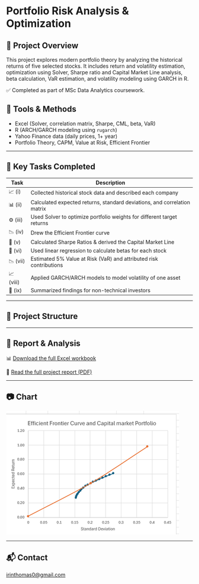 # Portfolio Risk Analysis & Optimization

## 📘 Project Overview

This project explores modern portfolio theory by analyzing the historical returns of five selected stocks. It includes return and volatility estimation, optimization using Solver, Sharpe ratio and Capital Market Line analysis, beta calculation, VaR estimation, and volatility modeling using GARCH in R.

✅ Completed as part of MSc Data Analytics coursework.

## 🔧 Tools & Methods
- Excel (Solver, correlation matrix, Sharpe, CML, beta, VaR)
- R (ARCH/GARCH modeling using `rugarch`)
- Yahoo Finance data (daily prices, 1+ year)
- Portfolio Theory, CAPM, Value at Risk, Efficient Frontier

---

## 🧪 Key Tasks Completed

| Task | Description |
|------|-------------|
| 📈 (i) | Collected historical stock data and described each company |
| 📊 (ii) | Calculated expected returns, standard deviations, and correlation matrix |
| ⚙️ (iii) | Used Solver to optimize portfolio weights for different target returns |
| 📉 (iv) | Drew the Efficient Frontier curve |
| 📏 (v) | Calculated Sharpe Ratios & derived the Capital Market Line |
| 🔄 (vi) | Used linear regression to calculate betas for each stock |
| 📉 (vii) | Estimated 5% Value at Risk (VaR) and attributed risk contributions |
| 📈 (viii) | Applied GARCH/ARCH models to model volatility of one asset |
| 📝 (ix) | Summarized findings for non-technical investors |

---

## 📂 Project Structure

---

## 📄 Report & Analysis
📊 [Download the full Excel workbook](https://github.com/Irin-Thomas/Portfolio-Risk-Analysis/blob/main/Data/Portfolio%20Risk%20Analysis.xlsx)

📄 [Read the full project report (PDF)](https://github.com/Irin-Thomas/Portfolio-Risk-Analysis/blob/main/Doc/Portfolio%20Risk%20analysis.pdf) 

---

## 📷  Chart 

 
![Efficient Frontier](https://github.com/Irin-Thomas/Portfolio-Risk-Analysis/blob/main/figures/Efficient%20Frontier%20Curve.png)

---

## 📬 Contact  
[irinthomas0@gmail.com](mailto:irinthomas0@gmail.com)

